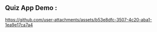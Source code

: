 ## Quiz App Demo : 

https://github.com/user-attachments/assets/b53e8dfc-3507-4c20-aba1-1ea9e17ca7a4
